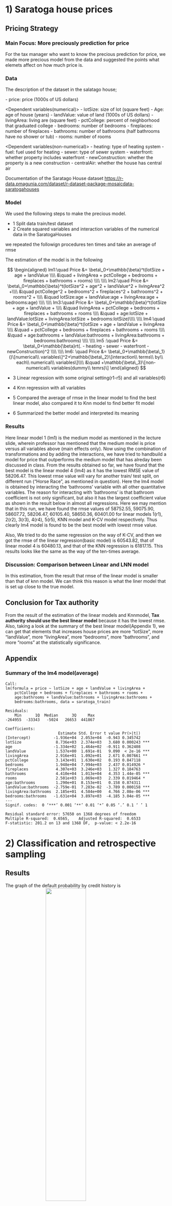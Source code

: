 <!--   pdf_document: default
 md_document -->

# 1) Saratoga house prices

## Pricing Strategy

### Main Focus: More preciously prediction for price

For the tax manager who want to know the precious prediction for price,
we made more precious model from the data and suggested the points what
elemets affect on how much price is.

### Data

The description of the dataset in the salatago house;

<Independent variable> - price: price (1000s of US dollars)

&lt;Dependent variables(numerical)&gt; - lotSize: size of lot (square
feet) - Age: age of house (years) - landValue: value of land (1000s of
US dollars) - livingArea: living are (square feet) - pctCollege: percent
of neighborhood that graduated college - bedrooms: number of bedrooms -
fireplaces: number of fireplaces - bathrooms: number of bathrooms (half
bathrooms have no shower or tub) - rooms: number of rooms

&lt;Dependent variables(non-numerical)&gt; - heating: type of heating
system - fuel: fuel used for heating - sewer: type of sewer system -
waterfront: whether property includes waterfront - newConstruction:
whether the property is a new construction - centralAir: whether the
house has central air

Documentation of the Saratago House dataset
<https://r-data.pmagunia.com/dataset/r-dataset-package-mosaicdata-saratogahouses>

### Model

We used the following steps to make the precious model.

-   1 Split data train/test dataset
-   2 Create squared variables and interaction variables of the
    numerical data in the SaratogaHouses

<Repeat start> we repeated the followign procedures ten times and take
an average of rmse

The estimation of the model is in the following

$$
\begin{aligned}
lm1:\quad Price &= \beta\_0+\mathbb{\beta}^t(lotSize + age + landValue \\\\
&\quad + livingArea + pctCollege + bedrooms + fireplaces + bathrooms + rooms) \\\\
\\\\
lm2:\quad Price &= \beta\_0+\mathbb{\beta}^t(lotSize^2 + age^2 + landValue^2 + livingArea^2 +\\\\ 
&\quad pctCollege^2 + bedrooms^2 + fireplaces^2 + bathrooms^2 + rooms^2 + \\\\
&\quad lotSize:age + landValue:age + livingArea:age + bedrooms:age) \\\\
\\\\
lm3:\quad Price &= \beta\_0+\mathbb{\beta}^t(lotSize + age + landValue + \\\\
&\quad livingArea + pctCollege + bedrooms + fireplaces + bathrooms + rooms \\\\
&\quad + age:lotSize + landValue:lotSize + livingArea:lotSize + bedrooms:lotSize)\\\\
\\\\
lm4:\quad Price &= \beta\_0+\mathbb{\beta}^t(lotSize + age + landValue + livingArea \\\\
&\quad + pctCollege + bedrooms + fireplaces + bathrooms + rooms \\\\
&\quad + age:bathrooms + landValue:bathrooms + livingArea:bathrooms + bedrooms:bathrooms) \\\\
\\\\
lm5 :\quad Price &= \beta\_0+\mathbb{\beta}rt(. - heating - sewer - waterfront - newConstruction)^2 \\\\
\\\\
lm6: \quad Price &= \beta\_0+\mathbb{\beta\_1}()\[numerical\\ variables\]^2+\mathbb{\beta\_2}\[interaction\\ terms\\ by\\ each\\ numerical\\ variables\]\\\\
&\quad +\mathbb{\beta\_3}\[non-numerical\\ variables(dummy\\ temrs)\]
\end{aligned}
$$

-   3 Linear regression with some original setting(r1-r5) and all
    variables(r6)

-   4 Knn regression with all variables <up to this>

-   5 Compared the average of rmse in the linear model to find the best
    linear model, also compared it to Knn model to find better fit model

-   6 Summarized the better model and interpreted its meaning

### Results

Here linear model 1 (lm1) is the medium model as mentioned in the
lecture slide, wherein professor has mentioned that the medium model is
price versus all variables above (main effects only). Now using the
combination of transformations and by adding the interactions, we have
tried to handbuild a model for price that outperforms the medium model
that has alreday been discussed in class. From the results obtained so
far, we have found that the best model is the linear model 4 (lm4) as it
has the lowest RMSE value of 58206.47. This lowest rmse value will vary
for another train/ test split, on different run (“Horse Race”, as
mentioned in question). Here the lm4 model is obtained by interacting
the ‘bathrooms’ variable with all other quantitative variables. The
reason for interacting with ‘bathrooms’ is that bathroom coefficient is
not only significant, but also it has the largest coefficient value as
shown in the result below in almost all regressions. Here we may mention
that in this run, we have found the rmse values of 58752.55, 59075.90,
58607.72, 58206.47, 60105.40, 58650.36, 60401.00 for linear models
1(r1), 2(r2), 3(r3), 4(r4), 5(r5), KNN model and K-CV model
respectively. Thus clearly lm4 model is found to be the best model with
lowest rmse value.

Also, We tried to do the same regression on the way of K-CV, and then we
got the rmse of the linear regression(basic model) is 60543.82, that of
linear model 4 is 60480.13, and that of the KNN regression is 61817.15.
This results looks like the same as the way of the ten-times average.

### Discussion: Comparison between Linear and LNN model

In this estimation, from the result that rmse of the linear model is
smaller than that of knn model. We can think this reason is what the
liner model that is set up close to the true model.

## Conclusion for Tax authority

From the result of the estimation of the linear models and Knnmodel,
**Tax authority should use the best linear model** because it has the
lowest rmse. Also, taking a look at the summary of the best linear
model(Appendix 1), we can get that elements that increases house prices
are more “lotSize”, more “landValue”, more “livingArea”, more
“bedrooms”, more “bathrooms”, and more “rooms” at the statistically
significance.

## Appendix

### Summary of the lm4 model(average)

    Call:
    lm(formula = price ~ lotSize + age + landValue + livingArea + 
        pctCollege + bedrooms + fireplaces + bathrooms + rooms + 
        age:bathrooms + landValue:bathrooms + livingArea:bathrooms + 
        bedrooms:bathrooms, data = saratoga_train)

    Residuals:
        Min      1Q  Median      3Q     Max 
    -264955  -33343   -5024   26653  441867 

    Coefficients:
                           Estimate Std. Error t value Pr(>|t|)    
    (Intercept)          -1.936e+04  2.053e+04  -0.943 0.345742    
    lotSize               8.736e+03  2.374e+03   3.680 0.000243 ***
    age                  -1.334e+02  1.464e+02  -0.911 0.362408    
    landValue             1.537e+00  1.691e-01   9.090  < 2e-16 ***
    livingArea            2.916e+01  1.092e+01   2.671 0.007661 ** 
    pctCollege            3.143e+01  1.630e+02   0.193 0.847118    
    bedrooms              1.948e+04  7.994e+03   2.437 0.014926 *  
    fireplaces            4.307e+03  3.246e+03   1.327 0.184763    
    bathrooms             4.410e+04  1.013e+04   4.353 1.44e-05 ***
    rooms                 2.501e+03  1.069e+03   2.339 0.019464 *  
    age:bathrooms         1.290e+01  8.153e+01   0.158 0.874311    
    landValue:bathrooms  -2.759e-01  7.283e-02  -3.789 0.000158 ***
    livingArea:bathrooms  2.185e+01  4.584e+00   4.766 2.08e-06 ***
    bedrooms:bathrooms   -1.631e+04  3.897e+03  -4.185 3.04e-05 ***
    ---
    Signif. codes:  0 ‘***’ 0.001 ‘**’ 0.01 ‘*’ 0.05 ‘.’ 0.1 ‘ ’ 1

    Residual standard error: 57650 on 1368 degrees of freedom
    Multiple R-squared:  0.6565,    Adjusted R-squared:  0.6533 
    F-statistic: 201.2 on 13 and 1368 DF,  p-value: < 2.2e-16

# 2) Classification and retrospective sampling

## Results

The graph of the default probability by credit history is
<img src="./graph/default_history.png" width="50%" height="50%" style="display: block; margin: auto;" />

The result of the logit model that we built is

            (Intercept)            duration              amount         installment                 age         historypoor 
                  -0.71                0.03                0.00                0.22               -0.02               -1.11 
        historyterrible          purposeedu purposegoods/repair       purposenewcar      purposeusedcar       foreigngerman 
                  -1.88                0.72                0.10                0.85               -0.80               -1.26

       yhat
    y     0   1
      0 645  55
      1 211  89

    accuracy rate
    0.734

    the result of the null model
      0   1 
    700 300 

    the null model accuracy rate
    0.70

## Disucussion

### What do you notice about the history variable vis-a-vis predicting defaults?

From the coefficient of the logit model, the poor and terrible of the
history made the probability of default decrease.

### What do you think is going on here?

Intuitively, the poor and terrible of the history made the probability
of default increase. So there is something with the bad estimation. We
can think this reason is caused by what the default is rare, and so we
cannot collect data randomly(the data is not collected through random
sampling) that is biased.

As this evidence, the bar graph has shows that people of the good credit
history has the higher default probability. However, this is different
from the intuitive result and is not reality.

### Do you think this data set is appropriate for building a predictive model of defaults

We don’t think so. Because the out-of-sample accuracy rate is 0.734
while the null model accuracy rate is 0.70. Therefore, the improvement
of the estimation is so low(only 3.4 percentage point).

### Would you recommend any changes to the bank’s sampling scheme?

As we said above, the data should be collected randomly that will make
biased decrease.

# 3) Children and hotel reservations

## Model Building

### Models

We shows the models that we used in this problems. First, the baseline 1
is
$$
\begin{aligned}
children = \beta\_0+\boldsymbol \beta \mathbf{X}\_{market\\ segment,  \\ adults,\\ customer\_type,\\ is\\ repeated\\ guest}
\end{aligned}
$$

The baseline 2 is
$$
\begin{aligned}
children = \beta\_0+\boldsymbol \beta \mathbf{X}\_{all\\ variables\\ excpet\\ arriving\\ date}
\end{aligned}
$$

The our model is
$$
\begin{aligned}
children &= \beta\_0+\boldsymbol \beta \mathbf{X}\_{all\\ variables\\ excpet\\ arriving\\ date}+arriving\\ year+ arriving\\ month \\\\
& \quad +average\\ daily\\ rate\times adults \\\\
& \quad +\\ days\\ in\\ waiting\_list\times adults\\\\
&\quad + stays\\ in\\ weekend\_nights\times adults\\\\
&\quad +total\\ of\\ special\\ requests\times adults \\\\
&\quad +booking\\ changes\times average\\ daily\\ rate\\\\
&\quad +booking\\ changes\times days\\ in\\ waiting\_list \\\\
&\quad +lead\\ time \times booking\\ changes \\\\
&\quad +(lead\\ time)^2
\end{aligned}
$$

### Check

Out-of-sample accuracy rate by each model is

<table>
<thead>
<tr class="header">
<th style="text-align: right;">baseline1</th>
<th style="text-align: right;">baseline2</th>
<th style="text-align: right;">mymodel</th>
</tr>
</thead>
<tbody>
<tr class="odd">
<td style="text-align: right;">0.9202222</td>
<td style="text-align: right;">0.9368889</td>
<td style="text-align: right;">0.9375556</td>
</tr>
</tbody>
</table>

Therefore, the model accuracy of my model is higher than the baseline2
by 0.1% and thn the baseline 1 by 1.7%.

## Model validation: step 1

The ROC curve of baseline 2 and my model is

<img src="./graph/result_step1.png" width="70%" height="70%" style="display: block; margin: auto;" />

red line: baseline 2, blue line: my model

From the graph, if FPR=0.05 my model has higher tpr than baseline 2, and
so my model is better than baseline 2 in this case.

However, in the low FPR, the TPR of baseline 2 is higher than that of my
model, and so my model is worse than baseline 2. Also, in the high FPR,
the TPR of baseline 2 is lower than that of my model, and so my model is
better than baseline 2.

### Model validation: step 2

In this case, we assumed a threshold is 50%, and our results is in the
following.

<table>
<thead>
<tr class="header">
<th style="text-align: right;">predict_base2</th>
<th style="text-align: right;">predict_model</th>
<th style="text-align: right;">actual</th>
</tr>
</thead>
<tbody>
<tr class="odd">
<td style="text-align: right;">8</td>
<td style="text-align: right;">7</td>
<td style="text-align: right;">14</td>
</tr>
<tr class="even">
<td style="text-align: right;">6</td>
<td style="text-align: right;">11</td>
<td style="text-align: right;">21</td>
</tr>
<tr class="odd">
<td style="text-align: right;">11</td>
<td style="text-align: right;">11</td>
<td style="text-align: right;">14</td>
</tr>
<tr class="even">
<td style="text-align: right;">10</td>
<td style="text-align: right;">10</td>
<td style="text-align: right;">19</td>
</tr>
<tr class="odd">
<td style="text-align: right;">10</td>
<td style="text-align: right;">9</td>
<td style="text-align: right;">19</td>
</tr>
<tr class="even">
<td style="text-align: right;">15</td>
<td style="text-align: right;">17</td>
<td style="text-align: right;">21</td>
</tr>
<tr class="odd">
<td style="text-align: right;">12</td>
<td style="text-align: right;">10</td>
<td style="text-align: right;">26</td>
</tr>
<tr class="even">
<td style="text-align: right;">8</td>
<td style="text-align: right;">7</td>
<td style="text-align: right;">26</td>
</tr>
<tr class="odd">
<td style="text-align: right;">5</td>
<td style="text-align: right;">6</td>
<td style="text-align: right;">19</td>
</tr>
<tr class="even">
<td style="text-align: right;">12</td>
<td style="text-align: right;">12</td>
<td style="text-align: right;">24</td>
</tr>
<tr class="odd">
<td style="text-align: right;">8</td>
<td style="text-align: right;">8</td>
<td style="text-align: right;">18</td>
</tr>
<tr class="even">
<td style="text-align: right;">8</td>
<td style="text-align: right;">8</td>
<td style="text-align: right;">17</td>
</tr>
<tr class="odd">
<td style="text-align: right;">7</td>
<td style="text-align: right;">8</td>
<td style="text-align: right;">17</td>
</tr>
<tr class="even">
<td style="text-align: right;">11</td>
<td style="text-align: right;">11</td>
<td style="text-align: right;">17</td>
</tr>
<tr class="odd">
<td style="text-align: right;">11</td>
<td style="text-align: right;">13</td>
<td style="text-align: right;">24</td>
</tr>
<tr class="even">
<td style="text-align: right;">13</td>
<td style="text-align: right;">15</td>
<td style="text-align: right;">21</td>
</tr>
<tr class="odd">
<td style="text-align: right;">12</td>
<td style="text-align: right;">11</td>
<td style="text-align: right;">20</td>
</tr>
<tr class="even">
<td style="text-align: right;">7</td>
<td style="text-align: right;">11</td>
<td style="text-align: right;">12</td>
</tr>
<tr class="odd">
<td style="text-align: right;">17</td>
<td style="text-align: right;">17</td>
<td style="text-align: right;">25</td>
</tr>
<tr class="even">
<td style="text-align: right;">16</td>
<td style="text-align: right;">19</td>
<td style="text-align: right;">28</td>
</tr>
</tbody>
</table>

<table>
<thead>
<tr class="header">
<th style="text-align: right;">sum_base2</th>
<th style="text-align: right;">sum_predict</th>
<th style="text-align: right;">sum_actual</th>
</tr>
</thead>
<tbody>
<tr class="odd">
<td style="text-align: right;">207</td>
<td style="text-align: right;">221</td>
<td style="text-align: right;">402</td>
</tr>
</tbody>
</table>

From the result, the predicting the total number of bookings with
children by baseline 2 is 207, that by my model is 221, and that by
actual data is 402. The accurancy of the prediction of the our model is
around 50%, which is so lower than we expected. However, our model’s
accurancy of the prediction is higher than the baseline 2’s one.
